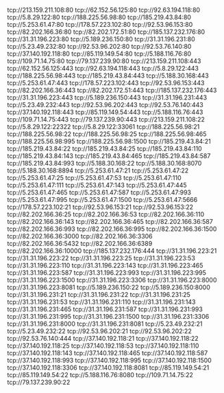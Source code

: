 tcp://213.159.211.108:80 
tcp://62.152.56.125:80 
tcp://92.63.194.118:80 
tcp://5.8.29.122:80 
tcp://188.225.56.98:80 
tcp://185.219.43.84:80 
tcp://5.253.61.47:80 
tcp://178.57.223.102:80 
tcp://92.53.96.153:80 
tcp://82.202.166.36:80 
tcp://82.202.172.51:80 
tcp://185.137.232.176:80 
tcp://31.31.196.223:80 
tcp://5.189.236.150:80 
tcp://31.31.196.231:80 
tcp://5.23.49.232:80 
tcp://92.53.96.202:80 
tcp://92.53.76.140:80 
tcp://37.140.192.118:80 
tcp://85.119.149.54:80 
tcp://5.188.116.76:80 
tcp://109.71.14.75:80 
tcp://79.137.239.90:80 
tcp://213.159.211.108:443 
tcp://62.152.56.125:443 
tcp://92.63.194.118:443 
tcp://5.8.29.122:443 
tcp://188.225.56.98:443 
tcp://185.219.43.84:443 
tcp://5.188.30.168:443 
tcp://5.253.61.47:443 
tcp://178.57.223.102:443 
tcp://92.53.96.153:443 
tcp://82.202.166.36:443 
tcp://82.202.172.51:443 
tcp://185.137.232.176:443 
tcp://31.31.196.223:443 
tcp://5.189.236.150:443 
tcp://31.31.196.231:443 
tcp://5.23.49.232:443 
tcp://92.53.96.202:443 
tcp://92.53.76.140:443 
tcp://37.140.192.118:443 
tcp://85.119.149.54:443 
tcp://5.188.116.76:443 
tcp://109.71.14.75:443 
tcp://79.137.239.90:443 
tcp://213.159.211.108:22 
tcp://5.8.29.122:22322 
tcp://5.8.29.122:33061 
tcp://188.225.56.98:21 
tcp://188.225.56.98:22 
tcp://188.225.56.98:25 
tcp://188.225.56.98:465 
tcp://188.225.56.98:995 
tcp://188.225.56.98:1500 
tcp://185.219.43.84:21 
tcp://185.219.43.84:22 
tcp://185.219.43.84:25 
tcp://185.219.43.84:110 
tcp://185.219.43.84:143 
tcp://185.219.43.84:465 
tcp://185.219.43.84:587 
tcp://185.219.43.84:993 
tcp://5.188.30.168:22 
tcp://5.188.30.168:8070 
tcp://5.188.30.168:8894 
tcp://5.253.61.47:21 
tcp://5.253.61.47:22 
tcp://5.253.61.47:25 
tcp://5.253.61.47:53 
tcp://5.253.61.47:110 
tcp://5.253.61.47:111 
tcp://5.253.61.47:143 
tcp://5.253.61.47:445 
tcp://5.253.61.47:465 
tcp://5.253.61.47:587 
tcp://5.253.61.47:993 
tcp://5.253.61.47:995 
tcp://5.253.61.47:1500 
tcp://5.253.61.47:5666 
tcp://178.57.223.102:21 
tcp://92.53.96.153:21 
tcp://92.53.96.153:22 
tcp://82.202.166.36:25 
tcp://82.202.166.36:53 
tcp://82.202.166.36:110 
tcp://82.202.166.36:143 
tcp://82.202.166.36:465 
tcp://82.202.166.36:587 
tcp://82.202.166.36:993 
tcp://82.202.166.36:995 
tcp://82.202.166.36:1500 
tcp://82.202.166.36:3000 
tcp://82.202.166.36:3306 
tcp://82.202.166.36:5432 
tcp://82.202.166.36:6389 
tcp://82.202.166.36:10000 
tcp://185.137.232.176:444 
tcp://31.31.196.223:21 
tcp://31.31.196.223:22 
tcp://31.31.196.223:25 
tcp://31.31.196.223:53 
tcp://31.31.196.223:110 
tcp://31.31.196.223:143 
tcp://31.31.196.223:465 
tcp://31.31.196.223:587 
tcp://31.31.196.223:993 
tcp://31.31.196.223:995 
tcp://31.31.196.223:1500 
tcp://31.31.196.223:3306 
tcp://31.31.196.223:8000 
tcp://31.31.196.223:8081 
tcp://5.189.236.150:22 
tcp://5.189.236.150:8000 
tcp://31.31.196.231:21 
tcp://31.31.196.231:22 
tcp://31.31.196.231:25 
tcp://31.31.196.231:53 
tcp://31.31.196.231:110 
tcp://31.31.196.231:143
tcp://31.31.196.231:465 
tcp://31.31.196.231:587 
tcp://31.31.196.231:993 
tcp://31.31.196.231:995 
tcp://31.31.196.231:1500 
tcp://31.31.196.231:3306 
tcp://31.31.196.231:8000 
tcp://31.31.196.231:8081 
tcp://5.23.49.232:21 
tcp://5.23.49.232:22 
tcp://92.53.96.202:21 
tcp://92.53.96.202:22 
tcp://92.53.76.140:444 
tcp://37.140.192.118:21 
tcp://37.140.192.118:22 
tcp://37.140.192.118:25 
tcp://37.140.192.118:53 
tcp://37.140.192.118:110 
tcp://37.140.192.118:143 
tcp://37.140.192.118:465 
tcp://37.140.192.118:587 
tcp://37.140.192.118:993 
tcp://37.140.192.118:995 
tcp://37.140.192.118:1500 
tcp://37.140.192.118:3306 
tcp://37.140.192.118:8081 
tcp://85.119.149.54:21 
tcp://85.119.149.54:22 
tcp://5.188.116.76:8080 
tcp://109.71.14.75:22 
tcp://79.137.239.90:22

